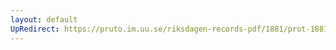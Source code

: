```yaml
---
layout: default
UpRedirect: https://pruto.im.uu.se/riksdagen-records-pdf/1881/prot-1881--ak--033.pdf
---
```

